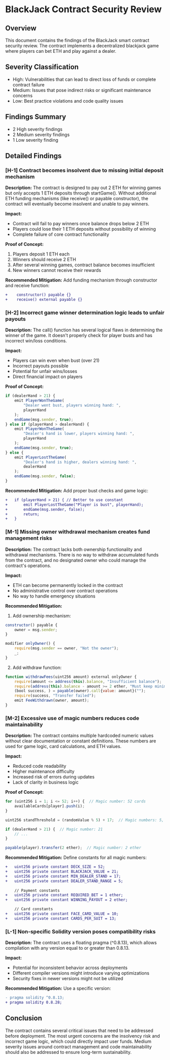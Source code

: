 # BlackJack Contract Security Review

## Overview
This document contains the findings of the BlackJack smart contract security review. The contract implements a decentralized blackjack game where players can bet ETH and play against a dealer.

## Severity Classification
- High: Vulnerabilities that can lead to direct loss of funds or complete contract failure
- Medium: Issues that pose indirect risks or significant maintenance concerns
- Low: Best practice violations and code quality issues

## Findings Summary
- 2 High severity findings
- 2 Medium severity findings
- 1 Low severity finding

## Detailed Findings

### [H-1] Contract becomes insolvent due to missing initial deposit mechanism

**Description:** The contract is designed to pay out 2 ETH for winning games but only accepts 1 ETH deposits through startGame(). Without additional ETH funding mechanisms (like receive() or payable constructor), the contract will eventually become insolvent and unable to pay winners.

**Impact:** 
- Contract will fail to pay winners once balance drops below 2 ETH
- Players could lose their 1 ETH deposits without possibility of winning
- Complete failure of core contract functionality

**Proof of Concept:**
1. Players deposit 1 ETH each
2. Winners should receive 2 ETH
3. After several winning games, contract balance becomes insufficient
4. New winners cannot receive their rewards

**Recommended Mitigation:** Add funding mechanism through constructor and receive function:

```diff
+    constructor() payable {}
+    receive() external payable {}
```

### [H-2] Incorrect game winner determination logic leads to unfair payouts

**Description:** The call() function has several logical flaws in determining the winner of the game. It doesn't properly check for player busts and has incorrect win/loss conditions.

**Impact:**
- Players can win even when bust (over 21)
- Incorrect payouts possible
- Potential for unfair wins/losses
- Direct financial impact on players

**Proof of Concept:**
```javascript
if (dealerHand > 21) {
    emit PlayerWonTheGame(
        "Dealer went bust, players winning hand: ",
        playerHand
    );
    endGame(msg.sender, true);
} else if (playerHand > dealerHand) {
    emit PlayerWonTheGame(
        "Dealer's hand is lower, players winning hand: ",
        playerHand
    );
    endGame(msg.sender, true);
} else {
    emit PlayerLostTheGame(
        "Dealer's hand is higher, dealers winning hand: ",
        dealerHand
    );
    endGame(msg.sender, false);
}
```

**Recommended Mitigation:** Add proper bust checks and game logic:

```diff
+   if (playerHand > 21) { // Better to use constant
+       emit PlayerLostTheGame("Player is bust", playerHand);
+       endGame(msg.sender, false);
+       return;
+   }
```

### [M-1] Missing owner withdrawal mechanism creates fund management risks

**Description:** The contract lacks both ownership functionality and withdrawal mechanisms. There is no way to withdraw accumulated funds from the contract, and no designated owner who could manage the contract's operations.

**Impact:**
- ETH can become permanently locked in the contract
- No administrative control over contract operations
- No way to handle emergency situations

**Recommended Mitigation:**
1. Add ownership mechanism:
```javascript
constructor() payable {
    owner = msg.sender;
}

modifier onlyOwner() {
    require(msg.sender == owner, "Not the owner");
    _;
}
```

2. Add withdraw function:
```javascript
function withdrawFees(uint256 amount) external onlyOwner {
    require(amount <= address(this).balance, "Insufficient balance");
    require(address(this).balance - amount >= 2 ether, "Must keep minimum balance for games");
    (bool success, ) = payable(owner).call{value: amount}("");
    require(success, "Transfer failed");
    emit FeeWithdrawn(owner, amount);
}
```

### [M-2] Excessive use of magic numbers reduces code maintainability

**Description:** The contract contains multiple hardcoded numeric values without clear documentation or constant definitions. These numbers are used for game logic, card calculations, and ETH values.

**Impact:**
- Reduced code readability
- Higher maintenance difficulty
- Increased risk of errors during updates
- Lack of clarity in business logic

**Proof of Concept:**
```javascript
for (uint256 i = 1; i <= 52; i++) {  // Magic number: 52 cards
    availableCards[player].push(i);
}

uint256 standThreshold = (randomValue % 5) + 17;  // Magic numbers: 5, 17

if (dealerHand > 21) {  // Magic number: 21
    // ...
}

payable(player).transfer(2 ether);  // Magic number: 2 ether
```

**Recommended Mitigation:** Define constants for all magic numbers:

```diff
+   uint256 private constant DECK_SIZE = 52;
+   uint256 private constant BLACKJACK_VALUE = 21;
+   uint256 private constant MIN_DEALER_STAND = 17;
+   uint256 private constant DEALER_STAND_RANGE = 5;
    
    // Payment constants
+   uint256 private constant REQUIRED_BET = 1 ether;
+   uint256 private constant WINNING_PAYOUT = 2 ether;

    // Card constants
+   uint256 private constant FACE_CARD_VALUE = 10;
+   uint256 private constant CARDS_PER_SUIT = 13;
```

### [L-1] Non-specific Solidity version poses compatibility risks

**Description:** The contract uses a floating pragma (^0.8.13), which allows compilation with any version equal to or greater than 0.8.13.

**Impact:**
- Potential for inconsistent behavior across deployments
- Different compiler versions might introduce varying optimizations
- Security fixes in newer versions might not be utilized

**Recommended Mitigation:** Use a specific version:
```diff
- pragma solidity ^0.8.13;
+ pragma solidity 0.8.28;
```

## Conclusion
The contract contains several critical issues that need to be addressed before deployment. The most urgent concerns are the insolvency risk and incorrect game logic, which could directly impact user funds. Medium severity issues around contract management and code maintainability should also be addressed to ensure long-term sustainability.
